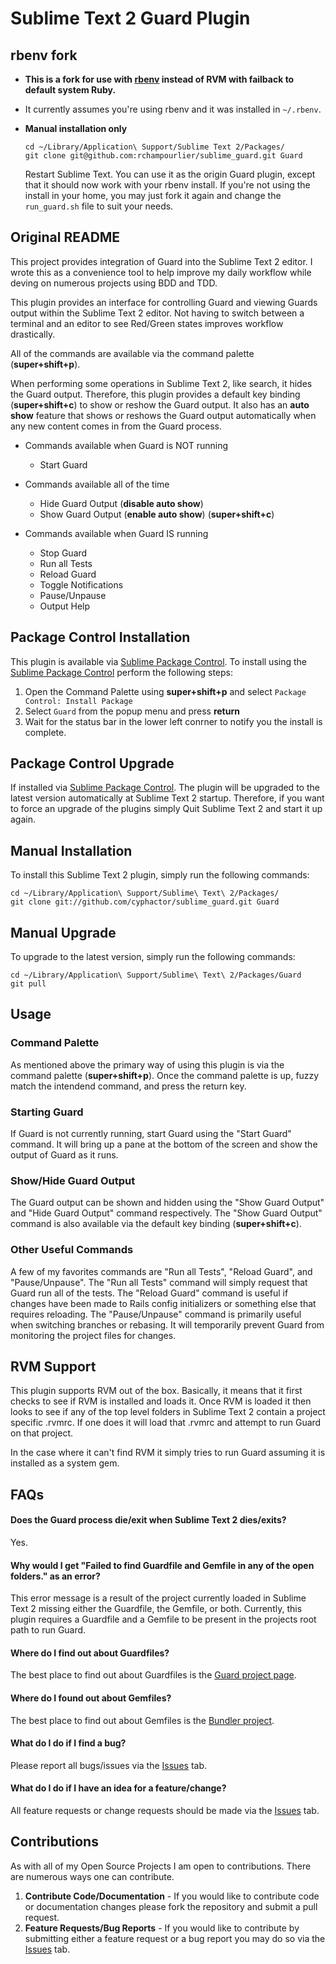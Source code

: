 # Sublime Text 2 Guard Plugin

## rbenv fork

* **This is a fork for use with [rbenv](https://github.com/sstephenson/rbenv) instead of RVM with failback to default system Ruby.**
* It currently assumes you're using rbenv and it was installed in `~/.rbenv`.
* **Manual installation only**

	```
	cd ~/Library/Application\ Support/Sublime Text 2/Packages/
	git clone git@github.com:rchampourlier/sublime_guard.git Guard
	```
	Restart Sublime Text. You can use it as the origin Guard plugin, except that it should now work with your rbenv install. If you're not using the install in your home, you may just fork it again and change the `run_guard.sh` file to suit your needs.

## Original README

This project provides integration of Guard into the Sublime Text 2 editor. I wrote this as
a convenience tool to help improve my daily workflow while deving on numerous projects
using BDD and TDD.

This plugin provides an interface for controlling Guard and viewing Guards output within the
Sublime Text 2 editor. Not having to switch between a terminal and an editor to see Red/Green
states improves workflow drastically.


All of the commands are available via the command palette (**super+shift+p**).

When performing some operations in Sublime Text 2, like search,  it hides the Guard output.
Therefore, this plugin provides a default key binding (**super+shift+c**) to show or reshow the Guard output.
It also has an **auto show** feature that shows or reshows the Guard output automatically when any new content
comes in from the Guard process.

* Commands available when Guard is NOT running

    * Start Guard

* Commands available all of the time

    * Hide Guard Output (**disable auto show**)
    * Show Guard Output (**enable auto show**) (**super+shift+c**)

* Commands available when Guard IS running

    * Stop Guard
    * Run all Tests
    * Reload Guard
    * Toggle Notifications
    * Pause/Unpause
    * Output Help

## Package Control Installation

This plugin is available via [Sublime Package Control](http://wbond.net/sublime_packages/package_control).
To install using the [Sublime Package Control](http://wbond.net/sublime_packages/package_control) perform the following steps:

1. Open the Command Palette using **super+shift+p** and select `Package Control: Install Package`
2. Select `Guard` from the popup menu and press **return**
3. Wait for the status bar in the lower left conrner to notify you the install is complete.

## Package Control Upgrade

If installed via [Sublime Package Control](http://wbond.net/sublime_packages/package_control). The plugin will be upgraded to
the latest version automatically at Sublime Text 2 startup. Therefore, if you want to force an upgrade of the plugins simply
Quit Sublime Text 2 and start it up again.

## Manual Installation

To install this Sublime Text 2 plugin, simply run the following commands:

    cd ~/Library/Application\ Support/Sublime\ Text\ 2/Packages/
    git clone git://github.com/cyphactor/sublime_guard.git Guard

## Manual Upgrade

To upgrade to the latest version, simply run the following commands:

    cd ~/Library/Application\ Support/Sublime\ Text\ 2/Packages/Guard
    git pull

## Usage

### Command Palette

As mentioned above the primary way of using this plugin is via the command palette (**super+shift+p**).
Once the command palette is up, fuzzy match the intendend command, and press the return key.

### Starting Guard

If Guard is not currently running, start Guard using the "Start Guard" command. It will bring up a pane at
the bottom of the screen and show the output of Guard as it runs.

### Show/Hide Guard Output

The Guard output can be shown and hidden using the "Show Guard Output" and "Hide Guard Output" command respectively.
The "Show Guard Output" command is also available via the default key binding (**super+shift+c**).

### Other Useful Commands

A few of my favorites commands are "Run all Tests", "Reload Guard", and "Pause/Unpause". The
"Run all Tests" command will simply request that Guard run all of the tests. The "Reload Guard" command
is useful if changes have been made to Rails config initializers or something else that requires reloading. The
"Pause/Unpause" command is primarily useful when switching branches or rebasing. It will
temporarily prevent Guard from monitoring the project files for changes.

## RVM Support

This plugin supports RVM out of the box. Basically, it means that it first checks to see if RVM is installed and loads it.
Once RVM is loaded it then looks to see if any of the top level folders in Sublime Text 2 contain a project specific .rvmrc. If one does it will
load that .rvmrc and attempt to run Guard on that project.

In the case where it can't find RVM it simply tries to run Guard assuming it is installed as a system gem.

## FAQs

#### Does the Guard process die/exit when Sublime Text 2 dies/exits?

Yes.

#### Why would I get "Failed to find Guardfile and Gemfile in any of the open folders." as an error?

This error message is a result of the project currently loaded in Sublime Text 2 missing either the Guardfile, the Gemfile, or both.
Currently, this plugin requires a Guardfile and a Gemfile to be present in the projects root path to run Guard.

#### Where do I find out about Guardfiles?

The best place to find out about Guardfiles is the [Guard project page](http://github.com/guard/guard).

#### Where do I found out about Gemfiles?

The best place to find out about Gemfiles is the [Bundler project](http://gembundler.com/).

#### What do I do if I find a bug?

Please report all bugs/issues via the [Issues](http://github.com/cyphactor/sublime_guard/issues) tab.

#### What do I do if I have an idea for a feature/change?

All feature requests or change requests should be made via the [Issues](http://github.com/cyphactor/sublime_guard/issues) tab.

## Contributions

As with all of my Open Source Projects I am open to contributions. There are numerous ways one can contribute.

1. **Contribute Code/Documentation** - If you would like to contribute code or documentation changes please fork the repository and submit a pull request.
2. **Feature Requests/Bug Reports** - If you would like to contribute by submitting either a feature request or a bug report you may do so via the [Issues](http://github.com/cyphactor/sublime_guard/issues) tab.